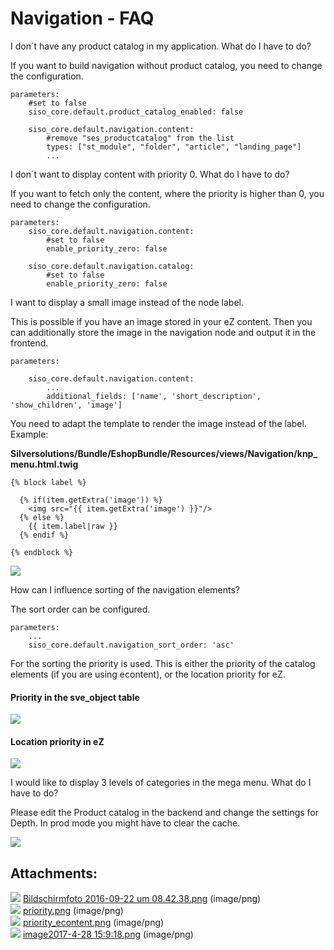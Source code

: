 #  Navigation - FAQ 

I don´t have any product catalog in my application. What do I have to do?

 If you want to build navigation without product catalog, you need to change the configuration.

``` 
parameters:
    #set to false
    siso_core.default.product_catalog_enabled: false 

    siso_core.default.navigation.content:
        #remove "ses_productcatalog" from the list
        types: ["st_module", "folder", "article", "landing_page"] 
        ...
```

I don´t want to display content with priority 0. What do I have to do?

 If you want to fetch only the content, where the priority is higher than 0, you need to change the configuration.

``` 
parameters:   
    siso_core.default.navigation.content:
        #set to false       
        enable_priority_zero: false

    siso_core.default.navigation.catalog:
        #set to false   
        enable_priority_zero: false
```

I want to display a small image instead of the node label. 

 This is possible if you have an image stored in your eZ content. Then you can additionally store the image in the navigation node and output it in the frontend.

``` 
parameters:   

    siso_core.default.navigation.content:
        ...
        additional_fields: ['name', 'short_description', 'show_children', 'image']
```

You need to adapt the template to render the image instead of the label. Example:

**Silversolutions/Bundle/EshopBundle/Resources/views/Navigation/knp\_menu.html.twig**

``` 
{% block label %}

  {% if(item.getExtra('image')) %}
    <img src="{{ item.getExtra('image') }}"/>
  {% else %}
    {{ item.label|raw }}
  {% endif %}

{% endblock %}
```

![](attachments/23560857/23563772.png)

How can I influence sorting of the navigation elements?

The sort order can be configured.

``` 
parameters:
    ...
    siso_core.default.navigation_sort_order: 'asc'
```

For the sorting the priority is used. This is either the priority of the catalog elements (if you are using econtent), or the location priority for eZ.

#### Priority in the sve\_object table

![](attachments/23560857/23563773.png)

#### Location priority in eZ

![](attachments/23560857/23563775.png)

I would like to display 3 levels of categories in the mega menu. What do I have to do?

 Please edit the Product catalog in the backend and change the settings for Depth. In prod mode you might have to clear the cache.

![](attachments/23560857/23561577.png)

## Attachments:

![](images/icons/bullet_blue.gif) [Bildschirmfoto 2016-09-22 um 08.42.38.png](attachments/23560857/23563772.png) (image/png)  
![](images/icons/bullet_blue.gif) [priority.png](attachments/23560857/23563775.png) (image/png)  
![](images/icons/bullet_blue.gif) [priority\_econtent.png](attachments/23560857/23563773.png) (image/png)  
![](images/icons/bullet_blue.gif) [image2017-4-28 15:9:18.png](attachments/23560857/23561577.png) (image/png)  

